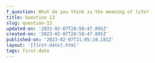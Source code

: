 ```yaml
---
f_question: What do you think is the meaning of life?
title: Question 13
slug: question-13
updated-on: '2023-02-07T20:58:47.895Z'
created-on: '2023-02-07T20:58:47.895Z'
published-on: '2023-02-07T21:05:18.181Z'
layout: '[first-date].html'
tags: first-date
---
```



